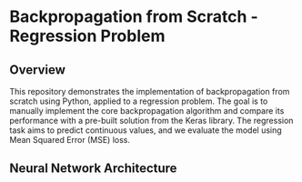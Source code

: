 # **Backpropagation from Scratch - Regression Problem**

## **Overview**

This repository demonstrates the implementation of backpropagation from scratch using Python, applied to a regression problem. The goal is to manually implement the core 
backpropagation algorithm and compare its performance with a pre-built solution from the Keras library. The regression task aims to predict continuous values, and we evaluate 
the model using Mean Squared Error (MSE) loss.

## **Neural Network Architecture**

[](https://github.com/yashkumbalkar/backpropagation/blob/master/neural%20network%20architecture.jpg)
